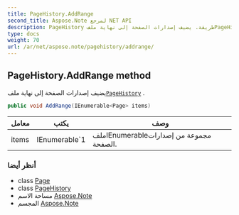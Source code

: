 ```yaml
---
title: PageHistory.AddRange
second_title: Aspose.Note لمرجع NET API
description: PageHistory طريقة. يضيف إصدارات الصفحة إلى نهاية ملفPageHistory .
type: docs
weight: 70
url: /ar/net/aspose.note/pagehistory/addrange/
---
```

## PageHistory.AddRange method

يضيف إصدارات الصفحة إلى نهاية ملف[`PageHistory`](../) .

```csharp
public void AddRange(IEnumerable<Page> items)
```

| معامل | يكتب | وصف |
| --- | --- | --- |
| items | IEnumerable`1 | ملفIEnumerableمجموعة من إصدارات الصفحة. |

### أنظر أيضا

* class [Page](../../page/)
* class [PageHistory](../)
* مساحة الاسم [Aspose.Note](../../pagehistory/)
* المجسم [Aspose.Note](../../../)


